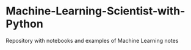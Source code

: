 # Machine-Learning-Scientist-with-Python
Repository with notebooks and examples of Machine Learning notes

